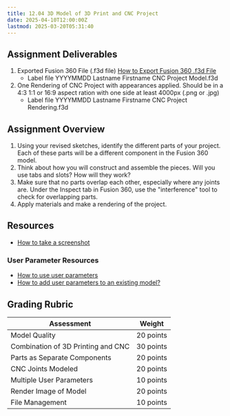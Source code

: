 ```yaml
---
title: 12.04 3D Model of 3D Print and CNC Project
date: 2025-04-10T12:00:00Z
lastmod: 2025-03-20T05:31:40
---
```


## Assignment Deliverables

1. Exported Fusion 360 File (.f3d file) [How to Export Fusion 360 .f3d File](../../../../3d-modeling/fusion-360/export-f3d-file-fusion-360.md)
   - Label file YYYYMMDD Lastname Firstname CNC Project Model.f3d
2. One Rendering of CNC Project with appearances applied. Should be in a 4:3 1:1 or 16:9 aspect ration with one side at least 4000px (.png or .jpg)
   - Label file YYYYMMDD Lastname Firstname CNC Project Rendering.f3d

## Assignment Overview

1. Using your revised sketches, identify the different parts of your project. Each of these parts will be a different component in the Fusion 360 model.
2. Think about how you will construct and assemble the pieces. Will you use tabs and slots? How will they work?
3. Make sure that no parts overlap each other, especially where any joints are. Under the Inspect tab in Fusion 360, use the "interference" tool to check for overlapping parts.
4. Apply materials and make a rendering of the project.

## Resources

- [How to take a screenshot](../../../../software/how-to-take-a-screenshot.md)

### User Parameter Resources

- [How to use user parameters](https://youtu.be/H6W-Og4YyZ8)
- [How to add user parameters to an existing model?](https://youtu.be/sBEHI-N4DAY)

## Grading Rubric

<div class="responsive-table-markdown">

| Assessment                         | Weight    |
| ---------------------------------- | --------- |
| Model Quality                      | 20 points |
| Combination of 3D Printing and CNC | 30 points |
| Parts as Separate Components       | 20 points |
| CNC Joints Modeled                 | 20 points |
| Multiple User Parameters           | 10 points |
| Render Image of Model              | 20 points |
| File Management                    | 10 points |

</div>

